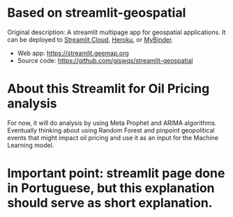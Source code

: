 # Based on streamlit-geospatial

Original description:
A streamlit multipage app for geospatial applications. It can be deployed to [Streamlit Cloud](https://streamlit.io/cloud), [Heroku](https://heroku.com/), or [MyBinder](https://mybinder.org/).
- Web app: <https://streamlit.geemap.org>
- Source code: <https://github.com/giswqs/streamlit-geospatial>

# About this Streamlit for Oil Pricing analysis

For now, it will do analysis by using Meta Prophet and ARIMA algorithms.
Eventually thinking about using Random Forest and pinpoint geopolitical events that might impact oil pricing and use it as an input for the Machine Learning model.

# Important point: streamlit page done in Portuguese, but this explanation should serve as short explanation.
